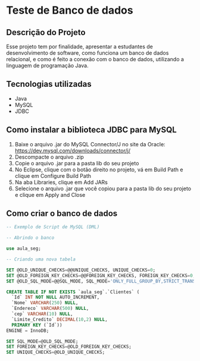 # Teste de Banco de dados

## Descrição do Projeto

Esse projeto tem por finalidade, apresentar a estudantes de desenvolvimento de software, como funciona um banco de dados relacional, e como é feito a conexão com o banco de dados, utilizando a linguagem de programação Java.

## Tecnologias utilizadas

- Java
- MySQL
- JDBC

## Como instalar a biblioteca JDBC para MySQL

1. Baixe o arquivo .jar do MySQL Connector/J no site da Oracle: https://dev.mysql.com/downloads/connector/j/
2. Descompacte o arquivo .zip
3. Copie o arquivo .jar para a pasta lib do seu projeto
4. No Eclipse, clique com o botão direito no projeto, vá em Build Path e clique em Configure Build Path
5. Na aba Libraries, clique em Add JARs
6. Selecione o arquivo .jar que você copiou para a pasta lib do seu projeto e clique em Apply and Close

## Como criar o banco de dados

```sql
-- Exemplo de Script de MySQL (DML)

-- Abrindo o banco

use aula_seg;

-- Criando uma nova tabela

SET @OLD_UNIQUE_CHECKS=@@UNIQUE_CHECKS, UNIQUE_CHECKS=0;
SET @OLD_FOREIGN_KEY_CHECKS=@@FOREIGN_KEY_CHECKS, FOREIGN_KEY_CHECKS=0;
SET @OLD_SQL_MODE=@@SQL_MODE, SQL_MODE='ONLY_FULL_GROUP_BY,STRICT_TRANS_TABLES,NO_ZERO_IN_DATE,NO_ZERO_DATE,ERROR_FOR_DIVISION_BY_ZERO,NO_ENGINE_SUBSTITUTION';

CREATE TABLE IF NOT EXISTS `aula_seg`.`Clientes` (
  `Id` INT NOT NULL AUTO_INCREMENT,
  `Nome` VARCHAR(250) NULL,
  `Endereco` VARCHAR(500) NULL,
  `cep` VARCHAR(10) NULL,
  `Limite_Credito` DECIMAL(10,2) NULL,
  PRIMARY KEY (`Id`))
ENGINE = InnoDB;

SET SQL_MODE=@OLD_SQL_MODE;
SET FOREIGN_KEY_CHECKS=@OLD_FOREIGN_KEY_CHECKS;
SET UNIQUE_CHECKS=@OLD_UNIQUE_CHECKS;

````
